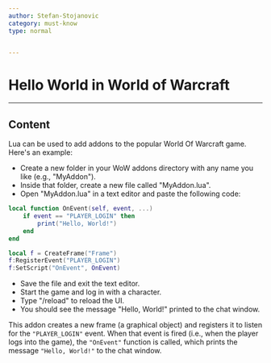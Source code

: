 ```yaml
---
author: Stefan-Stojanovic
category: must-know
type: normal


---
```


# Hello World in World of Warcraft

---
## Content

Lua can be used to add addons to the popular World Of Warcraft game.
Here's an example:

- Create a new folder in your WoW addons directory with any name you like (e.g., "MyAddon").
- Inside that folder, create a new file called "MyAddon.lua".
- Open "MyAddon.lua" in a text editor and paste the following code:

```lua
local function OnEvent(self, event, ...)
    if event == "PLAYER_LOGIN" then
        print("Hello, World!")
    end
end

local f = CreateFrame("Frame")
f:RegisterEvent("PLAYER_LOGIN")
f:SetScript("OnEvent", OnEvent)
```

- Save the file and exit the text editor.
- Start the game and log in with a character.
- Type "/reload" to reload the UI.
- You should see the message "Hello, World!" printed to the chat window.

This addon creates a new frame (a graphical object) and registers it to listen for the `"PLAYER_LOGIN"` event. When that event is fired (i.e., when the player logs into the game), the `"OnEvent"` function is called, which prints the message `"Hello, World!"` to the chat window.